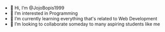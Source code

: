 - 👋 Hi, I’m @JojoBopis1999
- 👀 I’m interested in Programming
- 🌱 I’m currently learning everything that's related to Web Development
- 💞️ I’m looking to collaborate someday to many aspiring students like me

<!---
JojoBopis1999/JojoBopis1999 is a ✨ special ✨ repository because its `README.md` (this file) appears on your GitHub profile.
You can click the Preview link to take a look at your changes.
--->
